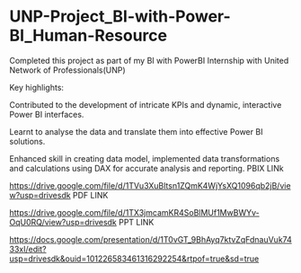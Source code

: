 # UNP-Project_BI-with-Power-BI_Human-Resource
Completed this project as part of my BI with PowerBI Internship with United Network of Professionals(UNP)

Key highlights:

Contributed to the development of intricate KPIs and dynamic, interactive Power BI interfaces.

Learnt to analyse the data and translate them into effective Power BI solutions.

Enhanced skill in creating data model, implemented data transformations and calculations using DAX for accurate analysis and reporting.
 PBIX LINk
 
https://drive.google.com/file/d/1TVu3XuBltsn1ZQmK4WjYsXQ1096qb2jB/view?usp=drivesdk
 PDF LINK
 
https://drive.google.com/file/d/1TX3jmcamKR4SoBlMUf1MwBWYv-OqU0RQ/view?usp=drivesdk
PPT LINK

https://docs.google.com/presentation/d/1T0vGT_9BhAyq7ktvZqFdnauVuk7433xI/edit?usp=drivesdk&ouid=101226583461316292254&rtpof=true&sd=true
